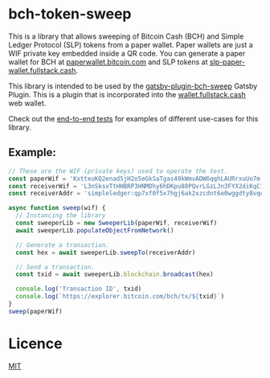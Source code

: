 # bch-token-sweep

This is a library that allows sweeping of Bitcoin Cash (BCH) and Simple Ledger Protocol (SLP) tokens from a paper wallet. Paper wallets are just a WIF private key embedded inside a QR code. You can generate a paper wallet for BCH at [paperwallet.bitcoin.com](https://paperwallet.bitcoin.com) and SLP tokens at [slp-paper-wallet.fullstack.cash](https://slp-paper-wallet.fullstack.cash/).

This library is intended to be used by the [gatsby-plugin-bch-sweep](https://github.com/Permissionless-Software-Foundation/gatsby-plugin-bch-sweep) Gatsby Plugin. This is a plugin that is incorporated into the [wallet.fullstack.cash](https://wallet.fullstack.cash) web wallet.

Check out the [end-to-end tests](test/e2e) for examples of different use-cases for this library.

## Example:
```javascript
// These are the WIF (private keys) used to operate the test.
const paperWif = 'KxtteuKQ2enad5jH2o5eGkSaTgas49kWmvADW6qqhLAURrxuUo7m'
const receiverWif = 'L3nSksvTtHHBRP3HNMDhy6hDKpu88PQvrLGzLJn3FYX2diKqC1GD'
const receiverAddr = 'simpleledger:qp7xf0f5x7hgj6ak2xzcdnt6e0wggdty8vqe0asv5y'

async function sweep(wif) {
  // Instancing the library
  const sweeperLib = new SweeperLib(paperWif, receiverWif)
  await sweeperLib.populateObjectFromNetwork()

  // Generate a transaction.
  const hex = await sweeperLib.sweepTo(receiverAddr)

  // Send a transaction.
  const txid = await sweeperLib.blockchain.broadcast(hex)

  console.log('Transaction ID', txid)
  console.log(`https://explorer.bitcoin.com/bch/tx/${txid}`)
}
sweep(paperWif)

```

#  Licence
[MIT](LICENSE.md)
